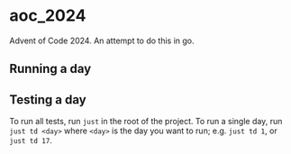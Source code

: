 # aoc_2024
Advent of Code 2024. An attempt to do this in go.

## Running a day

## Testing a day
To run all tests, run `just` in the root of the project. To run a single day, run `just td <day>` where `<day>` is the day you want to run; e.g. `just td 1`, or `just td 17`.
